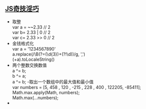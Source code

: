 ## [JS奇技淫巧](https://github.com/jawil/blog/issues/24)

- 取整 \
var a = ~~2.33 // 2 \
var b= 2.33 | 0 // 2 \
var c= 2.33 >> 0 // 2
- 金钱格式化 \
var a = '1234567890' \
a.replace(/\B(?=(\d{3})+(?!\d))/g, ',') \
(+a).toLocaleString()
- 两个整数交换数值 \
a ^= b; \
b ^= a; \
a ^= b;
-取出一个数组中的最大值和最小值 \
var numbers = [5, 458 , 120 , -215 , 228 , 400 , 122205, -85411]; \
Math.max.apply(Math, numbers); \
Math.max(...numbers);
-
